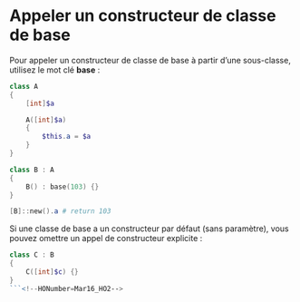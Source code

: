# Appeler un constructeur de classe de base

Pour appeler un constructeur de classe de base à partir d’une sous-classe, utilisez le mot clé **base** :

```PowerShell
class A 
{
    [int]$a

    A([int]$a)
    {
        $this.a = $a
    }
}

class B : A
{
    B() : base(103) {}
}

[B]::new().a # return 103
```

Si une classe de base a un constructeur par défaut (sans paramètre), vous pouvez omettre un appel de constructeur explicite :

```PowerShell
class C : B
{
    C([int]$c) {}
}
```<!--HONumber=Mar16_HO2-->
